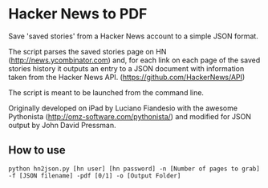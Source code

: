 # Hacker News to PDF #

Save 'saved stories' from a Hacker News account to a simple JSON format.

The script parses the saved stories page on HN (http://news.ycombinator.com) and, for each link on each page of the saved stories history it outputs an entry to a JSON document with information taken from the Hacker News API. (https://github.com/HackerNews/API)

The script is meant to be launched from the command line.

Originally developed on iPad by Luciano Fiandesio with the awesome Pythonista (http://omz-software.com/pythonista/)
and modified for JSON output by John David Pressman.

## How to use ##

`python hn2json.py [hn user] [hn password] -n [Number of pages to grab] -f [JSON filename] -pdf [0/1] -o [Output Folder]`
